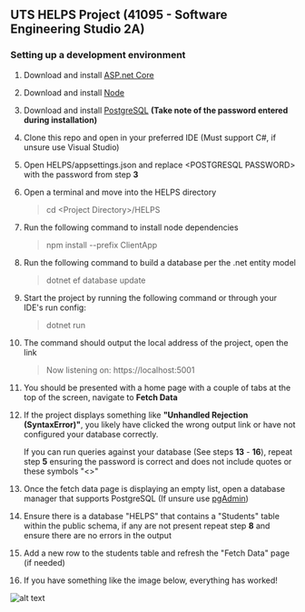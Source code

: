 ## UTS HELPS Project (41095 - Software Engineering Studio 2A)

### Setting up a development environment

1. Download and install [ASP.net Core](https://dotnet.microsoft.com/download)
2. Download and install [Node](https://nodejs.org/en/download/)
3. Download and install [PostgreSQL](https://www.postgresql.org/download/) **(Take note of the password entered during installation)**
4. Clone this repo and open in your preferred IDE (Must support C#, if unsure use Visual Studio)
5. Open HELPS/appsettings.json and replace \<POSTGRESQL PASSWORD> with the password from step **3**
6. Open a terminal and move into the HELPS directory
    > cd \<Project Directory>/HELPS
7. Run the following command to install node dependencies
    > npm install --prefix ClientApp
8. Run the following command to build a database per the .net entity model
    > dotnet ef database update
9. Start the project by running the following command or through your IDE's run config:
    > dotnet run
10. The command should output the local address of the project, open the link
    > Now listening on: https://localhost:5001
11. You should be presented with a home page with a couple of tabs at the top of the screen, navigate to **Fetch Data**
12. If the project displays something like **"Unhandled Rejection (SyntaxError)"**, you likely have clicked the wrong output link or have not configured your database correctly.

    If you can run queries against your database (See steps **13** - **16**), repeat step **5** ensuring the password is correct and does not include quotes or these symbols "<>"

13. Once the fetch data page is displaying an empty list, open a database manager that supports PostgreSQL (If unsure use [pgAdmin](https://www.pgadmin.org/download/))
14. Ensure there is a database "HELPS" that contains a "Students" table within the public schema, if any are not present repeat step **8** and ensure there are no errors in the output
15. Add a new row to the students table and refresh the "Fetch Data" page (if needed)
16. If you have something like the image below, everything has worked!

![alt text](https://i.imgur.com/sfG8Hck.jpg "Initial State")
